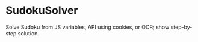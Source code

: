 # SudokuSolver
Solve Sudoku from JS variables, API using cookies, or OCR; show step-by-step solution.
